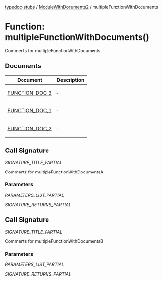 [typedoc-stubs](README.md) / [ModuleWithDocuments2](ModuleWithDocuments2.md) / multipleFunctionWithDocuments

# Function: multipleFunctionWithDocuments()

Comments for multipleFunctionWithDocuments

## Documents

<table>
<thead>
<tr>
<th>Document</th>
<th>Description</th>
</tr>
</thead>
<tbody>
<tr>
<td>

[FUNCTION\_DOC\_3](ModuleWithDocuments2.multipleFunctionWithDocuments.Document.FUNCTION_DOC_3.md)

</td>
<td>

&hyphen;

</td>
</tr>
<tr>
<td>

[FUNCTION\_DOC\_1](ModuleWithDocuments2.multipleFunctionWithDocuments.Document.FUNCTION_DOC_1.md)

</td>
<td>

&hyphen;

</td>
</tr>
<tr>
<td>

[FUNCTION\_DOC\_2](ModuleWithDocuments2.multipleFunctionWithDocuments.Document.FUNCTION_DOC_2.md)

</td>
<td>

&hyphen;

</td>
</tr>
</tbody>
</table>

## Call Signature

_SIGNATURE_TITLE_PARTIAL_

Comments for multipleFunctionWithDocumentsA

### Parameters

_PARAMETERS_LIST_PARTIAL_

_SIGNATURE_RETURNS_PARTIAL_

## Call Signature

_SIGNATURE_TITLE_PARTIAL_

Comments for multipleFunctionWithDocumentsB

### Parameters

_PARAMETERS_LIST_PARTIAL_

_SIGNATURE_RETURNS_PARTIAL_
